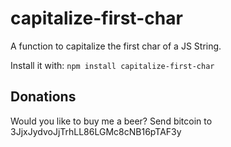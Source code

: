 # capitalize-first-char

A function to capitalize the first char of a JS String.

Install it with: `npm install capitalize-first-char`

## Donations
Would you like to buy me a beer? Send bitcoin to 3JjxJydvoJjTrhLL86LGMc8cNB16pTAF3y
